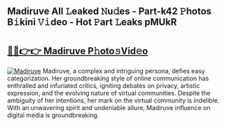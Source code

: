 ## Madiruve All 𝙻eaked 𝙽u𝚍es - Part-k42 𝙿hotos B𝚒kini 𝚅𝚒deo - Hot 𝙿art 𝙻eaks pMUkR

# <h2><a href="http://ld13xq.urlbe.top/?page=Madiruve">🔗🔗👉👉 Madiruve P𝚑oto𝚜Vid𝚎o</a></h2>

[![Madiruve](https://i.imgur.com/eBuTRDB.gif)](http://ld13xq.urlbe.top/?page=Madiruve)
Madiruve, a complex and intriguing persona, defies easy categorization. Her groundbreaking style of online communication has enthralled and infuriated critics, igniting debates on privacy, artistic expression, and the evolving nature of virtual communities. Despite the ambiguity of her intentions, her mark on the virtual community is indelible. With an unwavering spirit and undeniable allure, Madiruve influence on digital media is groundbreaking.
